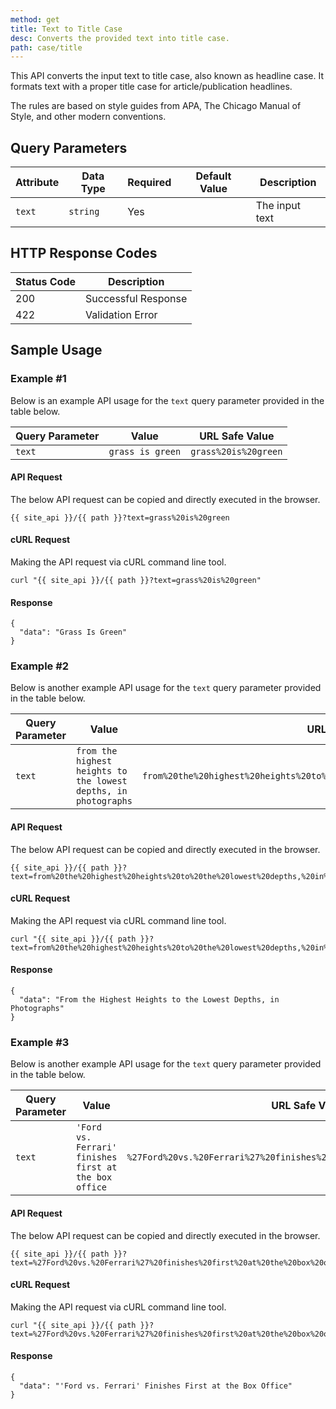```yaml
---
method: get
title: Text to Title Case
desc: Converts the provided text into title case.
path: case/title
---
```


This API converts the input text to title case, also known as headline case. It formats text with a proper title case for article/publication headlines. 

The rules are based on style guides from APA, The Chicago Manual of Style, and other modern conventions.

## Query Parameters

| Attribute | Data Type | Required | Default Value |Description |
| ----------- | ----------- | -----------  | ----------- | ----------- |
| `text` | `string` | Yes | | The input text  |

## HTTP Response Codes

| Status Code | Description |
| ----------- | ----------- |
| 200 | Successful Response |
| 422 | Validation Error |

## Sample Usage

### Example #1

Below is an example API usage for the `text` query parameter provided in the table below.

| Query Parameter | Value | URL Safe Value |
| ----------- | ----------- | -----------  |
| `text` | `grass is green` | `grass%20is%20green` |

#### API Request

The below API request can be copied and directly executed in the browser.

```
{{ site_api }}/{{ path }}?text=grass%20is%20green
```

#### cURL Request

Making the API request via cURL command line tool.

```
curl "{{ site_api }}/{{ path }}?text=grass%20is%20green"
```

#### Response

```
{
  "data": "Grass Is Green"
}
```

### Example #2

Below is another example API usage for the `text` query parameter provided in the table below.

| Query Parameter | Value | URL Safe Value |
| ----------- | ----------- | -----------  |
| `text` | `from the highest heights to the lowest depths, in photographs` | `from%20the%20highest%20heights%20to%20the%20lowest%20depths,%20in%20photographs` |

#### API Request

The below API request can be copied and directly executed in the browser.

```
{{ site_api }}/{{ path }}?text=from%20the%20highest%20heights%20to%20the%20lowest%20depths,%20in%20photographs
```

#### cURL Request

Making the API request via cURL command line tool.

```
curl "{{ site_api }}/{{ path }}?text=from%20the%20highest%20heights%20to%20the%20lowest%20depths,%20in%20photographs"
```

#### Response

```
{
  "data": "From the Highest Heights to the Lowest Depths, in Photographs"
}
```

### Example #3

Below is another example API usage for the `text` query parameter provided in the table below.

| Query Parameter | Value | URL Safe Value |
| ----------- | ----------- | -----------  |
| `text` | `'Ford vs. Ferrari' finishes first at the box office` | `%27Ford%20vs.%20Ferrari%27%20finishes%20first%20at%20the%20box%20office` |

#### API Request

The below API request can be copied and directly executed in the browser.

```
{{ site_api }}/{{ path }}?text=%27Ford%20vs.%20Ferrari%27%20finishes%20first%20at%20the%20box%20office
```

#### cURL Request

Making the API request via cURL command line tool.

```
curl "{{ site_api }}/{{ path }}?text=%27Ford%20vs.%20Ferrari%27%20finishes%20first%20at%20the%20box%20office"
```

#### Response

```
{
  "data": "'Ford vs. Ferrari' Finishes First at the Box Office"
}
```
